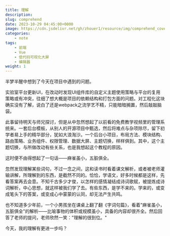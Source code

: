 ```yaml
---
title: 理解
description: 
slug: comprehend
date: 2023-10-29 04:45:00+0000
image: https://cdn.jsdelivr.net/gh/zhouer1/resource/img/comprehend_cover.png
categories:
    - note
tags:
    - 前端
    - Vue
    - 低代码可视化大屏
    - 编辑器
weight: 1
---
```

半梦半醒中想到了今天在项目中遇到的问题。

实验室平台更新UI，在改动时发现UI组件库的自定义主题使用策略与平台的复用策略或有冲突，往细了想大概是项目的依赖结构和打包方面的问题。对工程化这块确实没有了解，说白了还是webpack之流学艺不精，只能暗暗搁置，然后敲敲脑袋。

此事留待明天与师兄探讨，但是从中忽然想起了以前看的免费教学视频里的管理系统来。一套后台模板，从别人的开源项目中甄选，然后将难点与杂项除尽，留下初学者易上手的精华部分，犹如大浪淘沙。一个后台小项目，布局方法、模块结构、路由策略、业务组件、权限管理、数据大屏、主题切换，样样俱到。其中，这个主题切换，与所做改动有些关系，也是我想起这个教程的原因。

这时便不由得想起了一句话——麻雀虽小，五脏俱全。

忽然发现理解某些词句，不过一念之间，这和读书时看着课文解析，或者被老师灌输讲解，所理解到的东西，是截然不同的。恰恰，学语文，好多时候都是这样，先看答案再去会意。不知千古多少才俊，以怎样的感情凝结成诗词歌赋，被提炼成诗词解析，中心思想，就这样被我们学了去。有些东西，是学不来的。学来的，或变成笔头下的答案，或变成心中蒙蒙的认同，却无法产生共鸣。

也不知道多少年前，一个小男孩坐在课桌上翻了翻《字词句篇》，看着"麻雀虽小，五脏俱全"的解析——比喻事物的体积或规模虽小，具备的内容却很齐全。然后回答了老师的提问，老师欣然一笑："理解的很到位。"

今天，我的理解有更进一步吗？